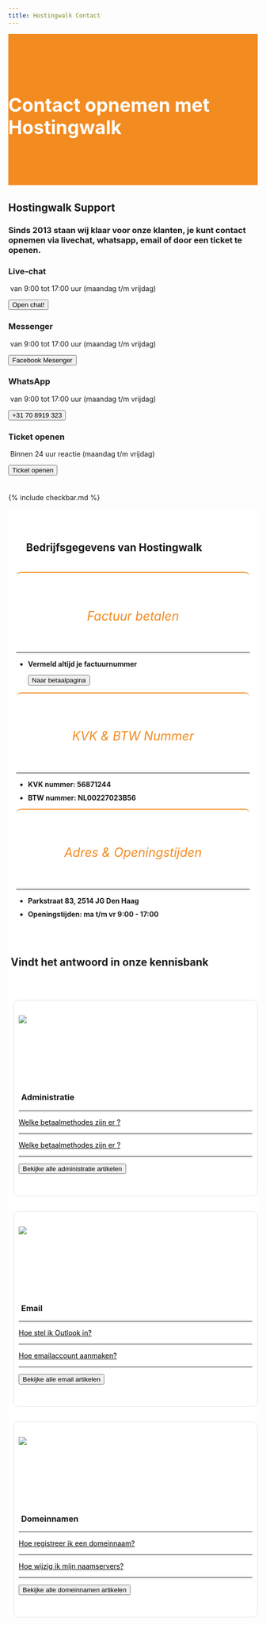 ```yaml
---
title: Hostingwalk Contact
---
```


<div class="jumbotron text-center" style="/* background-color: white !important; */padding: 4.0rem 0rem;margin-bottom: -2.4rem;background-color: #f28b20;border-radius: 0rem;">
<div class="container"> 
    <div class="container-fluid text-center" style="color: white;">

<h1 style="display: inline-block;padding-top: .3125rem;padding-bottom: .3125rem;margin-right: 1rem;font-size: 2.35rem;">
<i class="fad fa-question-circle" style="color: white;/* font-size: 20px; */"></i>  Contact opnemen met Hostingwalk
</h1>
</div>
</div>
</div>

<div class="container text-center" style="
    padding: 1.5rem 0rem;
    margin-bottom: -1rem;
">
<br>




<div style="margin-bottom: 20px;" class="row">
  <div> </div>
    <div style="margin-top: 30px;" class="col-sm-12">
      <h2 style="/*! font-family: Melbourne,sans-serif; */">Hostingwalk Support</h2>
<h3>Sinds 2013 staan wij klaar voor onze klanten, je kunt contact opnemen via livechat, whatsapp, email of door een ticket te openen.
</h3>
  </div>
  
</div>


<div class="card-deck">

<div class="card">  <div class="card-body"> 
 <i style="margin-left: 0px;color: #3b5998;font-size: 35px;" class="fal fa-comments white-text"></i>
<h3>Live-chat</h3>
<p style="margin-top: 0;">  <i style="font-size: 16px;" class="fal fa-clock white-text"></i>&nbsp;van 9:00 tot 17:00 uur  (maandag t/m vrijdag)</p>
<a href="#" onclick="if (!window.__cfRLUnblockHandlers) return false; if (!window.__cfRLUnblockHandlers) return false; tidioChatApi.open()">
<button class="btn btn-md btn-outline-inloggen my-2 my-lg-0" type="submit">Open chat!</button>
    </a>
  </div>


</div>

<div class="card">  <div class="card-body"> 
<i style="margin-left: 0px;color: #3b5998;font-size: 35px;" class="fab fa-facebook white-text"></i>
<h3>Messenger</h3>
<p style="margin-top: 0;">  <i style="font-size: 16px;" class="fal fa-clock white-text"></i>&nbsp;van 9:00 tot 17:00 uur (maandag t/m vrijdag)</p>
<button class="btn btn-md btn-outline-inloggen my-2 my-lg-0" type="submit">Facebook Mesenger</button>
  </div>

</div>   

<div class="card">  <div class="card-body"> 
<i style="margin-left: 0px;color:#25D366;font-size: 35px;" class="fab fa-whatsapp white-text"></i>
<h3>WhatsApp</h3>
<p style="margin-top: 0;">  <i style="font-size: 16px;" class="fal fa-clock white-text"></i>&nbsp;van 9:00 tot 17:00 uur (maandag t/m vrijdag)</p>
<a alt="whatsapp" title="contact via whatsapp" href="https://api.whatsapp.com/send?phone=31708919323"> <button class="btn btn-md btn-outline-inloggen my-2 my-lg-0" type="submit">+31 70 8919 323</button> </a>
  </div>

</div>

<div class="card">  <div class="card-body"> 
<i style="margin-left: 0px;color: #55acee;font-size: 35px;" class="fal fa-envelope white-text"></i>
<h3>Ticket openen</h3>
<p style="margin-top: 0;">  <i style="font-size: 16px;" class="fal fa-clock white-text"></i>&nbsp;Binnen 24 uur reactie (maandag t/m vrijdag)</p>


<a alt="mail" title="contact via mail" href="https://my.hostingwalk.com/submitticket.php"> <button class="btn btn-md btn-outline-inloggen my-2 my-lg-0" type="submit">Ticket openen</button> </a>
  </div>

</div>

</div>
</div>


{% include checkbar.md %}

<div class="jumbotron" style="background-color: white;padding: 1rem;">

<div class="container text-center"> 
    <h2 class="text-muted" style="
    padding: 20px;
"><i class="fad fa-suitcase" style="font-size: 34px;font-weight: 100;color: #F28B1F;"></i> Bedrijfsgegevens van Hostingwalk

</h2>

<div class="row">

 <div style="margin-top: 10px;" class="col-sm-12">  

<div class="card-deck" style="margin-bottom: 10px;">

<div class="card mb-5 mb-lg-0" style="
    border-radius: 10px;
    border-top: 2px solid #f28b20;
">
          <div class="card-body text-center" style="/* border-top: 2px solid #f28b20; */">

<h5 class="card-title text-muted text-uppercase text-center" style="/* margin-bottom: 10px; */">
<i class="fad fa-euro-sign" style="font-size: 34px;margin-bottom: 8px;font-weight: 100;color:#f28b20;"></i> <br></h5>
<h6 class="card-price text-center" style="font-size: 25px;text-align: center;color: #f28b20;"><span class="period">Factuur betalen</span></h6>
            <hr>
            <ul class="fa-ul"><li style="margin-bottom: 10px;"><span class="fa-li" style="/* left: 2em !important; */"><i class="fal fa-globe-europe" style="color: gray;"></i></span>
<b>Vermeld altijd je factuurnummer</b>

</li>




<a alt="mail" title="contact via mail" href="https://payrequest.me/hostingwalk"> <button class="btn btn-md btn-outline-inloggen my-2 my-lg-0" type="submit"><i style="font-size: 14px;" class="fad fa-euro-sign"></i> Naar betaalpagina</button> </a>

  

    




</ul>

 
  </div>
        </div>

<div class="card mb-5 mb-lg-0" style="
    border-radius: 10px;
    border-top: 2px solid #f28b20;
">
          <div class="card-body text-center" style="/* border-top: 2px solid #f28b20; */">

<h5 class="card-title text-muted text-uppercase text-center" style="/* margin-bottom: 10px; */">
<i class="fad fa-suitcase" style="font-size: 34px;margin-bottom: 8px;font-weight: 100;color:#f28b20;"></i> <br></h5>
<h6 class="card-price text-center" style="font-size: 25px;text-align: center;color: #f28b20;"><span class="period">  KVK &amp; BTW Nummer</span></h6>
            <hr>
            <ul class="fa-ul"><li style="margin-bottom: 10px;"><span class="fa-li" style="/* left: 2em !important; */"><i class="fal fa-suitcase" style="color: gray;"></i></span>
<b>KVK nummer: 56871244</b>

</li>



<li style="margin-bottom: 10px;"><span class="fa-li" style=""><i class="fal fa-suitcase" style="color: gray;"></i></span>
<b> BTW nummer: NL00227023B56</b>

</li>

  

    




</ul>

 
  </div>
        </div>

<div class="card mb-5 mb-lg-0" style="
    border-radius: 10px;
    border-top: 2px solid #f28b20;
">
          <div class="card-body text-center" style="/* border-top: 2px solid #f28b20; */">

<h5 class="card-title text-muted text-uppercase text-center" style="/* margin-bottom: 10px; */">
<i class="fad fa-map" style="font-size: 34px;margin-bottom: 8px;font-weight: 100;color:#f28b20;"></i> <br></h5>
<h6 class="card-price text-center" style="font-size: 25px;text-align: center;color: #f28b20;"><span class="period"> Adres &amp; Openingstijden</span></h6>
            <hr>
            <ul class="fa-ul"><li style="margin-bottom: 10px;"><span class="fa-li" style="/* left: 2em !important; */"><i class="fal fa-map" style="color: gray;"></i></span>
<b>Parkstraat 83, 2514 JG Den Haag</b>

</li>



<li style="margin-bottom: 10px;"><span class="fa-li" style=""><i class="fal fa-clock" style="color: gray;"></i></span>
<b> Openingstijden: ma t/m vr 9:00 - 17:00</b>

</li>

  

    




</ul>

 
  </div>
        </div>

</div>



 </div>

  </div>




</div>
</div>




<div class="jumbotron text-center" style="background-color: white;">
<div class="container text-center" style="max-width: 1000px;">
<br>

<h2><i class="fal fa-books" style="font-size: 34px;font-weight: 100;"></i>&nbsp;Vindt het antwoord in onze kennisbank</h2><br>
    
    
<div class="row">

<div class="col-lg-4 col-md-4 col-sm-4 col-xs-12"> 
<div class="partnerbox-part text-center" style="margin-left: 10px;">
<img src="https://i.imgur.com/N0N88Pb.png" style="max-width: 250px;min-height: 140px;max-height: 140px;">
 <br>
    <h3 style="margin-top: 15px;margin-left: 5px;">Administratie</h3>  
 <div class="body">
<hr>

<a href="#" style="color: black;"> <i style="font-size: 14px;" class="fal fa-file-alt"></i> Welke betaalmethodes zijn er ? </a>
<hr>
<a href="#" style="color: black;"> <i style="font-size: 14px;" class="fal fa-file-alt"></i> Welke betaalmethodes zijn er ? </a>
<hr>

<a href="https://my.hostingwalk.com"> <button class="btn btn-outline-inloggen my-2 my-sm-0" type="submit">Bekijke alle administratie artikelen</button> </a>
      </div>
</div>  </div>

<div class="col-lg-4 col-md-4 col-sm-4 col-xs-12"> 
<div class="partnerbox-part text-center" style="margin-left: 10px;">
<img src="https://old.hostingwalk.com/user/pages/09.docs/undraw_emails_6uqr.png" style="max-width: 250px;min-height: 140px;max-height: 140px;">
 <br>
    <h3 style="margin-top: 15px;margin-left: 5px;">Email</h3>  
 <div class="body">
<hr>

<a href="#" style="color: black;"> <i style="font-size: 14px;" class="fal fa-file-alt"></i> Hoe stel ik Outlook in? </a>
<hr>
<a href="#" style="color: black;"> <i style="font-size: 14px;" class="fal fa-file-alt"></i> Hoe emailaccount aanmaken? </a>
<hr>

<a href="https://my.hostingwalk.com"> <button class="btn btn-outline-inloggen my-2 my-sm-0" type="submit">Bekijke alle email artikelen</button> </a>
      </div>
</div>  </div>

<div class="col-lg-4 col-md-4 col-sm-4 col-xs-12"> 
<div class="partnerbox-part text-center" style="margin-left: 10px;">
<img src="https://old.hostingwalk.com/user/pages/09.docs/fsYjHAl.png" style="max-width: 250px;min-height: 140px;max-height: 140px;">
 <br>
    <h3 style="margin-top: 15px;margin-left: 5px;">Domeinnamen</h3>  
 <div class="body">
<hr>

<a href="#" style="color: black;"> <i style="font-size: 14px;" class="fal fa-file-alt"></i> Hoe registreer ik een domeinnaam? </a>
<hr>
<a href="#" style="color: black;"> <i style="font-size: 14px;" class="fal fa-file-alt"></i> Hoe wijzig ik mijn naamservers? </a>
<hr>

<a href="https://my.hostingwalk.com"> <button class="btn btn-outline-inloggen my-2 my-sm-0" type="submit">Bekijke alle domeinnamen artikelen</button> </a>
      </div>
</div>  </div>

</div>
</div></div>



    
<style>
    .box{
    padding:60px 0px;
}

.box-part{
    background:#FFF;
    border-radius:10px;
    padding:60px 10px;
    margin:30px 0px;
}

.box-part{
background-color: #f7f8fc !important;
}

.box-part .fa , 
.box-part .title , 
.box-part .text ,
.box-part a{
    -webkit-transition: all 1s ease-out;
    -moz-transition: all 1s ease-out;
    -o-transition: all 1s ease-out;
    transition: all 1s ease-out;
}

.partnerbox{
}

.partnerbox-part{
    background:#FFF;
    border-radius:10px;
    padding:30px 10px;
    margin:30px 0px;
}

.partnerbox-part{
border-top-width: 1px;
border-right-width: 1px;
border-bottom-width: 1px;
border-left-width: 1px;
border-top-style: solid;
border-right-style: solid;
border-bottom-style: solid;
border-left-style: solid;
border-color: rgb(229, 229, 234);
}

.partnerbox-part .fa , 
.partnerbox-part .title , 
.partnerbox-part .text ,
.partnerbox-part a{
    -webkit-transition: all 1s ease-out;
    -moz-transition: all 1s ease-out;
    -o-transition: all 1s ease-out;
    transition: all 1s ease-out;
}
</style>